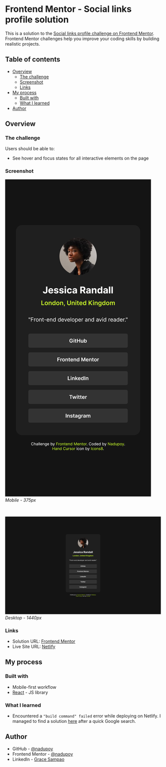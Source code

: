 # Frontend Mentor - Social links profile solution

This is a solution to the [Social links profile challenge on Frontend Mentor](https://www.frontendmentor.io/challenges/social-links-profile-UG32l9m6dQ).
Frontend Mentor challenges help you improve your coding skills by building
realistic projects. 

## Table of contents

- [Overview](#overview)
  - [The challenge](#the-challenge)
  - [Screenshot](#screenshot)
  - [Links](#links)
- [My process](#my-process)
  - [Built with](#built-with)
  - [What I learned](#what-i-learned)
- [Author](#author)

## Overview

### The challenge

Users should be able to:

- See hover and focus states for all interactive elements on the page

### Screenshot

![Mobile - 375px](./screenshots/Mobile%20-%20375px.png)
*Mobile - 375px*

<br/>

![Mobile - 375px](./screenshots/Desktop%20-%201440px.png)
*Desktop - 1440px*


### Links

- Solution URL: [Frontend Mentor](https://www.frontendmentor.io/solutions/social-links-profile-using-reactjs-hVmk8kgBMx)
- Live Site URL: [Netlify](https://main--gentle-mooncake-a9babf.netlify.app/)

## My process

### Built with

- Mobile-first workflow
- [React](https://reactjs.org/) - JS library

### What I learned

- Encountered a `"build command" failed` error while deploying on Netlify.
I managed to find a solution [here](https://answers.netlify.com/t/netlify-not-building-command-failed-with-exit-code-1-npm-run-build/16999) after a quick Google search.

## Author

- GitHub - [@nadupoy](https://github.com/nadupoy)
- Frontend Mentor - [@nadupoy](https://www.frontendmentor.io/profile/nadupoy)
- LinkedIn - [Grace Sampao](https://www.linkedin.com/in/grace-sampao-49a3129b/)


